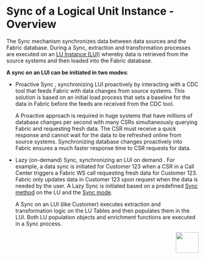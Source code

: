 # Sync of a Logical Unit Instance - Overview

The Sync mechanism synchronizes data between data sources and the Fabric database. During a Sync, extraction and transformation processes are executed on an [LU Instance (LUI)](https://github.com/k2view-academy/K2View-Academy/wiki/Fabric-Glossary#lui) whereby data is retrieved from the source systems and then loaded into the Fabric database. 
 
**A sync on an LUI can be initiated in two modes**:
* Proactive Sync , synchronizing LUI proactively by interacting with a CDC tool that feeds Fabric with data changes from source systems. This solution is based on an initial load process that sets a baseline for the data in Fabric before the feeds are received from the CDC tool. 

  A Proactive approach is required in huge systems that have millions of database changes per second with many CSRs simultaneously querying Fabric and requesting fresh data. The CSR must receive a quick response and cannot wait for the data to be refreshed online from source systems. Synchronizing database changes proactively into Fabric ensures a much faster response time to CSR requests for data. 
* Lazy (on-demand) Sync, synchronizing an LUI on demand  . For example, a data sync is initiated for Customer 123 when a CSR in a Call Center triggers a Fabric WS call requesting fresh data for Customer 123. Fabric only updates data in Customer 123 upon request when the data is needed by the user. A Lazy Sync is initiated based on a predefined [Sync method](https://github.com/k2view-academy/K2View-Academy/wiki/Sync-Methods) on the LU and the [Sync mode](https://github.com/k2view-academy/K2View-Academy/wiki/Sync-Modes).

  A Sync on an LUI (like Customer) executes extraction and transformation logic on the LU Tables and then populates them in the LUI. Both LU population  objects and enrichment functions  are executed in a Sync process. 



[<img align="right" width="60" height="54" src="https://k2vacademy.s3.amazonaws.com/General/Next.png">](https://github.com/k2view-academy/K2View-Academy/blob/master/articles/14_sync_LU_instance/02_sync_modes.md)
